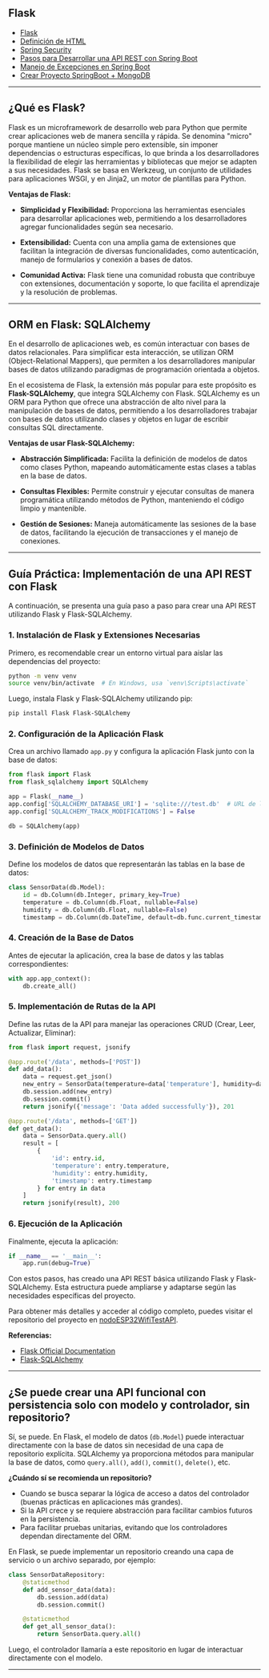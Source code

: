 ## Flask

- [Flask](#flask)
- [Definición de HTML](#definición-de-html)
- [Spring Security](#spring-security)
- [Pasos para Desarrollar una API REST con Spring Boot](#pasos-para-desarrollar-una-api-rest-con-spring-boot)
- [Manejo de Excepciones en Spring Boot](#manejo-de-excepciones-en-spring-boot)
- [Crear Proyecto SpringBoot + MongoDB](#crear-proyecto-springboot--mongodb)

---

## ¿Qué es Flask?

Flask es un microframework de desarrollo web para Python que permite crear 
aplicaciones web de manera sencilla y rápida. Se denomina "micro" porque mantiene 
un núcleo simple pero extensible, sin imponer dependencias o estructuras 
específicas, lo que brinda a los desarrolladores la flexibilidad de elegir las 
herramientas y bibliotecas que mejor se adapten a sus necesidades. Flask se basa 
en Werkzeug, un conjunto de utilidades para aplicaciones WSGI, y en Jinja2, un 
motor de plantillas para Python.

**Ventajas de Flask:**

- **Simplicidad y Flexibilidad:** Proporciona las herramientas esenciales para desarrollar 
  aplicaciones web, permitiendo a los desarrolladores agregar funcionalidades 
  según sea necesario.

- **Extensibilidad:** Cuenta con una amplia gama de extensiones que facilitan la integración 
  de diversas funcionalidades, como autenticación, manejo de formularios y 
  conexión a bases de datos.

- **Comunidad Activa:** Flask tiene una comunidad robusta que contribuye con extensiones, 
  documentación y soporte, lo que facilita el aprendizaje y la resolución de 
  problemas.

---

## ORM en Flask: SQLAlchemy

En el desarrollo de aplicaciones web, es común interactuar con bases de datos 
relacionales. Para simplificar esta interacción, se utilizan ORM 
(Object-Relational Mappers), que permiten a los desarrolladores manipular bases 
de datos utilizando paradigmas de programación orientada a objetos.

En el ecosistema de Flask, la extensión más popular para este propósito es 
**Flask-SQLAlchemy**, que integra SQLAlchemy con Flask. SQLAlchemy es un ORM 
para Python que ofrece una abstracción de alto nivel para la manipulación de 
bases de datos, permitiendo a los desarrolladores trabajar con bases de datos 
utilizando clases y objetos en lugar de escribir consultas SQL directamente.

**Ventajas de usar Flask-SQLAlchemy:**

- **Abstracción Simplificada:** Facilita la definición de modelos de datos como clases 
  Python, mapeando automáticamente estas clases a tablas en la base de datos.

- **Consultas Flexibles:** Permite construir y ejecutar consultas de manera programática 
  utilizando métodos de Python, manteniendo el código limpio y mantenible.

- **Gestión de Sesiones:** Maneja automáticamente las sesiones de la base de datos, 
  facilitando la ejecución de transacciones y el manejo de conexiones.

---

## Guía Práctica: Implementación de una API REST con Flask

A continuación, se presenta una guía paso a paso para crear una API REST 
utilizando Flask y Flask-SQLAlchemy.

### 1. Instalación de Flask y Extensiones Necesarias

Primero, es recomendable crear un entorno virtual para aislar las dependencias 
del proyecto:

```bash
python -m venv venv
source venv/bin/activate  # En Windows, usa `venv\Scripts\activate`
```

Luego, instala Flask y Flask-SQLAlchemy utilizando pip:

```bash
pip install Flask Flask-SQLAlchemy
```

### 2. Configuración de la Aplicación Flask

Crea un archivo llamado `app.py` y configura la aplicación Flask junto con la 
base de datos:

```python
from flask import Flask
from flask_sqlalchemy import SQLAlchemy

app = Flask(__name__)
app.config['SQLALCHEMY_DATABASE_URI'] = 'sqlite:///test.db'  # URL de la base de datos
app.config['SQLALCHEMY_TRACK_MODIFICATIONS'] = False

db = SQLAlchemy(app)
```

### 3. Definición de Modelos de Datos

Define los modelos de datos que representarán las tablas en la base de datos:

```python
class SensorData(db.Model):
    id = db.Column(db.Integer, primary_key=True)
    temperature = db.Column(db.Float, nullable=False)
    humidity = db.Column(db.Float, nullable=False)
    timestamp = db.Column(db.DateTime, default=db.func.current_timestamp(), nullable=False)
```

### 4. Creación de la Base de Datos

Antes de ejecutar la aplicación, crea la base de datos y las tablas 
correspondientes:

```python
with app.app_context():
    db.create_all()
```

### 5. Implementación de Rutas de la API

Define las rutas de la API para manejar las operaciones CRUD (Crear, Leer, 
Actualizar, Eliminar):

```python
from flask import request, jsonify

@app.route('/data', methods=['POST'])
def add_data():
    data = request.get_json()
    new_entry = SensorData(temperature=data['temperature'], humidity=data['humidity'])
    db.session.add(new_entry)
    db.session.commit()
    return jsonify({'message': 'Data added successfully'}), 201

@app.route('/data', methods=['GET'])
def get_data():
    data = SensorData.query.all()
    result = [
        {
            'id': entry.id,
            'temperature': entry.temperature,
            'humidity': entry.humidity,
            'timestamp': entry.timestamp
        } for entry in data
    ]
    return jsonify(result), 200
```

### 6. Ejecución de la Aplicación

Finalmente, ejecuta la aplicación:

```python
if __name__ == '__main__':
    app.run(debug=True)
```

Con estos pasos, has creado una API REST básica utilizando Flask y 
Flask-SQLAlchemy. Esta estructura puede ampliarse y adaptarse según las 
necesidades específicas del proyecto.

Para obtener más detalles y acceder al código completo, puedes visitar el 
repositorio del proyecto en 
[nodoESP32WifiTestAPI](https://github.com/asmitmans/nodoESP32WifiTestAPI).

**Referencias:**

- [Flask Official Documentation](https://flask.palletsprojects.com/)
- [Flask-SQLAlchemy](https://flask-sqlalchemy.palletsprojects.com/en/2.x/)

---

## ¿Se puede crear una API funcional con persistencia solo con modelo y controlador, sin repositorio?

Sí, se puede. En Flask, el modelo de datos (`db.Model`) puede interactuar directamente 
con la base de datos sin necesidad de una capa de repositorio explícita. SQLAlchemy 
ya proporciona métodos para manipular la base de datos, como `query.all()`, `add()`, 
`commit()`, `delete()`, etc.

**¿Cuándo sí se recomienda un repositorio?**
- Cuando se busca separar la lógica de acceso a datos del controlador (buenas 
  prácticas en aplicaciones más grandes).
- Si la API crece y se requiere abstracción para facilitar cambios futuros en la 
  persistencia.
- Para facilitar pruebas unitarias, evitando que los controladores dependan 
  directamente del ORM.


En Flask, se puede implementar un repositorio creando una capa de servicio o un 
archivo separado, por ejemplo:

```python
class SensorDataRepository:
	@staticmethod
	def add_sensor_data(data):
		db.session.add(data)
		db.session.commit()

	@staticmethod
	def get_all_sensor_data():
		return SensorData.query.all()
```

Luego, el controlador llamaría a este repositorio en lugar de interactuar 
directamente con el modelo.

---